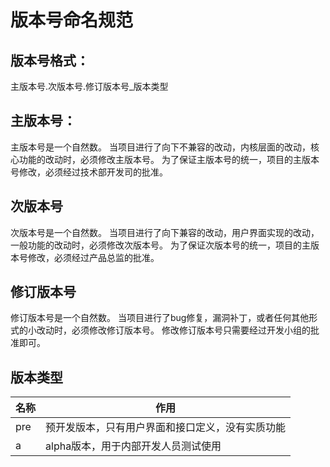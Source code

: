 # 版本号命名规范
## 版本号格式：
主版本号.次版本号.修订版本号_版本类型
## 主版本号：
主版本号是一个自然数。
当项目进行了向下不兼容的改动，内核层面的改动，核心功能的改动时，必须修改主版本号。
为了保证主版本号的统一，项目的主版本号修改，必须经过技术部开发司的批准。
## 次版本号
次版本号是一个自然数。
当项目进行了向下兼容的改动，用户界面实现的改动，一般功能的改动时，必须修改次版本号。
为了保证次版本号的统一，项目的主版本号修改，必须经过产品总监的批准。
## 修订版本号
修订版本号是一个自然数。
当项目进行了bug修复，漏洞补丁，或者任何其他形式的小改动时，必须修改修订版本号。
修改修订版本号只需要经过开发小组的批准即可。
## 版本类型
| 名称 | 作用 |
| - | - |
| pre | 预开发版本，只有用户界面和接口定义，没有实质功能 |
| a | alpha版本，用于内部开发人员测试使用 |


